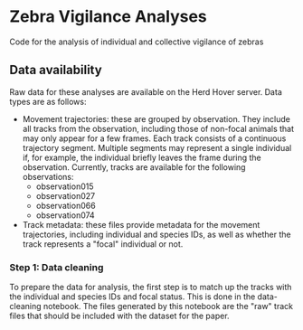 # Zebra Vigilance Analyses
Code for the analysis of individual and collective vigilance of zebras

## Data availability
Raw data for these analyses are available on the Herd Hover server. Data types are as follows:
- Movement trajectories: these are grouped by observation. They include all tracks from the observation, including those of non-focal animals that may only appear for a few frames. Each track consists of a continuous trajectory segment. Multiple segments may represent a single individual if, for example, the individual briefly leaves the frame during the observation. Currently, tracks are available for the following observations:
    - observation015
    - observation027
    - observation066
    - observation074
- Track metadata: these files provide metadata for the movement trajectories, including individual and species IDs, as well as whether the track represents a "focal" individual or not.

### Step 1: Data cleaning
To prepare the data for analysis, the first step is to match up the tracks with the individual and species IDs and focal status. This is done in the data-cleaning notebook. The files generated by this notebook are the "raw" track files that should be included with the dataset for the paper.
